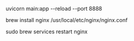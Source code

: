 uvicorn main:app --reload --port 8888


brew install nginx
/usr/local/etc/nginx/nginx.conf

sudo brew services restart nginx
